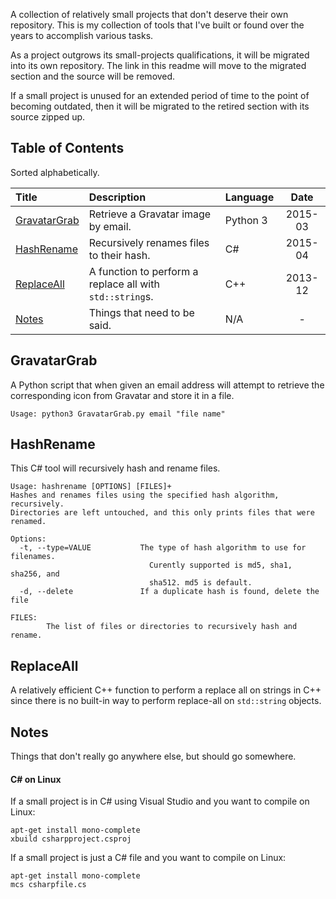 A collection of relatively small projects that don't deserve their own repository. This is my
collection of tools that I've built or found over the years to accomplish various tasks.

As a project outgrows its small-projects qualifications, it will be migrated into its own
repository. The link in this readme will move to the migrated section and the source will be
removed.

If a small project is unused for an extended period of time to the point of becoming outdated,
then it will be migrated to the retired section with its source zipped up.



## Table of Contents

Sorted alphabetically.

| Title | Description | Language | Date |
| :--- | :--- | :--- | :---: |
| [GravatarGrab](#GravatarGrab) | Retrieve a Gravatar image by email. | Python 3 | 2015-03 |
| [HashRename](#HashRename) | Recursively renames files to their hash. | C# | 2015-04 |
| [ReplaceAll](#ReplaceAll) | A function to perform a replace all with `std::string`s. | C++ | 2013-12 |
| [Notes](#Notes) | Things that need to be said. | N/A | - |


    
## GravatarGrab

A Python script that when given an email address will attempt to retrieve the corresponding icon
from Gravatar and store it in a file.

    Usage: python3 GravatarGrab.py email "file name"



## HashRename

This C# tool will recursively hash and rename files.

    Usage: hashrename [OPTIONS] [FILES]+
    Hashes and renames files using the specified hash algorithm, recursively.
    Directories are left untouched, and this only prints files that were renamed.

    Options:
      -t, --type=VALUE           The type of hash algorithm to use for filenames.
                                   Curently supported is md5, sha1, sha256, and
                                   sha512. md5 is default.
      -d, --delete               If a duplicate hash is found, delete the file

    FILES:
            The list of files or directories to recursively hash and rename.

            
            
## ReplaceAll

A relatively efficient C++ function to perform a replace all on strings in C++ since there is no
built-in way to perform replace-all on `std::string` objects.



## Notes

Things that don't really go anywhere else, but should go somewhere.

#### C# on Linux

If a small project is in C# using Visual Studio and you want to compile on Linux:

    apt-get install mono-complete
    xbuild csharpproject.csproj
    
If a small project is just a C# file and you want to compile on Linux:

    apt-get install mono-complete
    mcs csharpfile.cs
